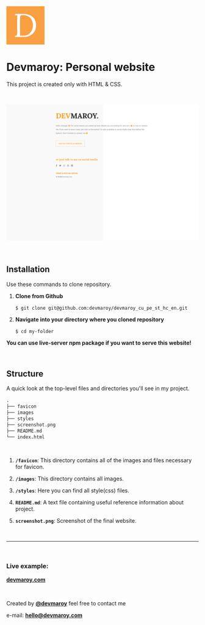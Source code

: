 <img src="./images/logo/logo.png" width="100">

# **Devmaroy: Personal website**

This project is created only with HTML &amp; CSS.

<br>

![](screenshot.png)

<br>

## Installation

Use these commands to clone repository.

1. **Clone from Github**

   ```
   $ git clone git@github.com:devmaroy/devmaroy_cu_pe_st_hc_en.git
   ```

2. **Navigate into your directory where you cloned repository**

   ```
   $ cd my-folder
   ```

**You can use live-server npm package if you want to serve this website!**

<br>

## Structure

A quick look at the top-level files and directories you'll see in my project.

    .
    ├── favicon
    ├── images
    ├── styles
    ├── screenshot.png
    ├── README.md
    └── index.html

<br>

1.  **`/favicon`**: This directory contains all of the images and files necessary for favicon.

2.  **`/images`**: This directory contains all images.

3.  **`/styles`**: Here you can find all style(css) files.

4.  **`README.md`**: A text file containing useful reference information about
    project.

5.  **`screenshot.png`**: Screenshot of the final website.

<br>

<hr>

<br>

### Live example:

**[devmaroy.com](https://devmaroy.com)**

<br>

Created by **[@devmaroy](https://twitter.com/devmaroy)** feel free to contact me

e-mail: **[hello@devmaroy.com](mailto:hello@devmaroy.com?subject=[GitHub]%20devmaroy_cu_pe_st_hc_en)**
